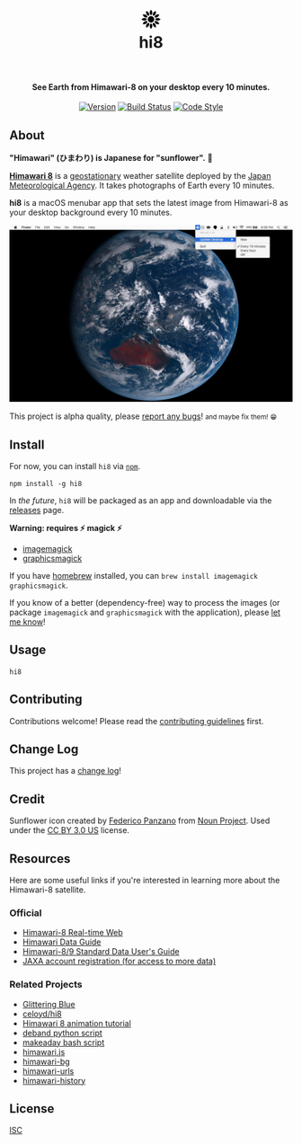 <h1 align="center">
  <br>
  <img src="assets/Icon-Template@2x.png" alt="hi8" height="34" width="34">
  <br>
  hi8
  <br>
  <br>
</h1>

<h4 align="center">See Earth from Himawari-8 on your desktop every 10 minutes.</h4>

<p align="center">
  <a href="https://www.npmjs.com/package/hi8"><img src="https://img.shields.io/npm/v/hi8.svg?style=flat-square" alt="Version"></a>
  <a href="https://travis-ci.org/ungoldman/hi8"><img src="https://img.shields.io/travis/ungoldman/hi8.svg?style=flat-square" alt="Build Status"></a>
  <a href="http://npm.im/standard"><img src="https://img.shields.io/badge/code%20style-standard-brightgreen.svg?style=flat-square" alt="Code Style"></a>
</p>

## About

**"Himawari" (ひまわり) is Japanese for "sunflower".** :sunflower:

**[Himawari 8](http://himawari8.nict.go.jp/)** is a [geostationary](https://en.wikipedia.org/wiki/Geostationary_orbit) weather satellite deployed by the [Japan Meteorological Agency](http://www.jma.go.jp/jma/indexe.html). It takes photographs of Earth every 10 minutes.

**hi8** is a macOS menubar app that sets the latest image from Himawari-8 as your desktop background every 10 minutes.

![screenshot](assets/screenshot.jpg)

This project is alpha quality, please [report any bugs](https://github.com/ungoldman/hi8/issues)! <small>and maybe fix them! :grin:</small>

## Install

For now, you can install `hi8` via [`npm`](npmjs.com).

```
npm install -g hi8
```

In *the future*, `hi8` will be packaged as an app and downloadable via the [releases](../../releases) page.

**Warning: requires :zap: magick :zap:**

* [imagemagick](http://www.imagemagick.org/script/index.php)
* [graphicsmagick](http://www.graphicsmagick.org)

If you have [homebrew](http://brew.sh/) installed, you can `brew install imagemagick graphicsmagick`.

If you know of a better (dependency-free) way to process the images (or package `imagemagick` and `graphicsmagick` with the application), please [let me know](https://github.com/ungoldman/hi8/issues/new)!

## Usage

```
hi8
```

## Contributing

Contributions welcome! Please read the [contributing guidelines](contributing.md) first.

## Change Log

This project has a [change log](changelog.md)!

## Credit

Sunflower icon created by [Federico Panzano](https://thenounproject.com/panzano/) from [Noun Project](https://thenounproject.com/term/sunflower/120542/). Used under the [CC BY 3.0 US](https://creativecommons.org/licenses/by/3.0/us/) license.

## Resources

Here are some useful links if you're interested in learning more about the Himawari-8 satellite.

### Official

- [Himawari-8 Real-time Web](http://himawari8.nict.go.jp)
- [Himawari Data Guide](http://www.eorc.jaxa.jp/ptree/userguide.html)
- [Himawari-8/9 Standard Data User's Guide](http://www.data.jma.go.jp/mscweb/en/himawari89/space_segment/hsd_sample/HS_D_users_guide_en_v12.pdf)
- [JAXA account registration (for access to more data)](http://www.eorc.jaxa.jp/ptree/registration_top.html)

### Related Projects

- [Glittering Blue](http://glittering.blue)
- [celoyd/hi8](https://github.com/celoyd/hi8)
- [Himawari 8 animation tutorial](https://gist.github.com/celoyd/b92d0de6fae1f18791ef)
- [deband python script](https://gist.github.com/celoyd/a4dd9202fe5c7978b114)
- [makeaday bash script](https://gist.github.com/celoyd/c2293929ab3fe97ea597)
- [himawari.js](https://github.com/jakiestfu/himawari.js)
- [himawari-bg](https://github.com/ungoldman/himawari-bg)
- [himawari-urls](https://github.com/ungoldman/himawari-urls)
- [himawari-history](https://github.com/ungoldman/himawari-history)

## License

[ISC](license.md)
